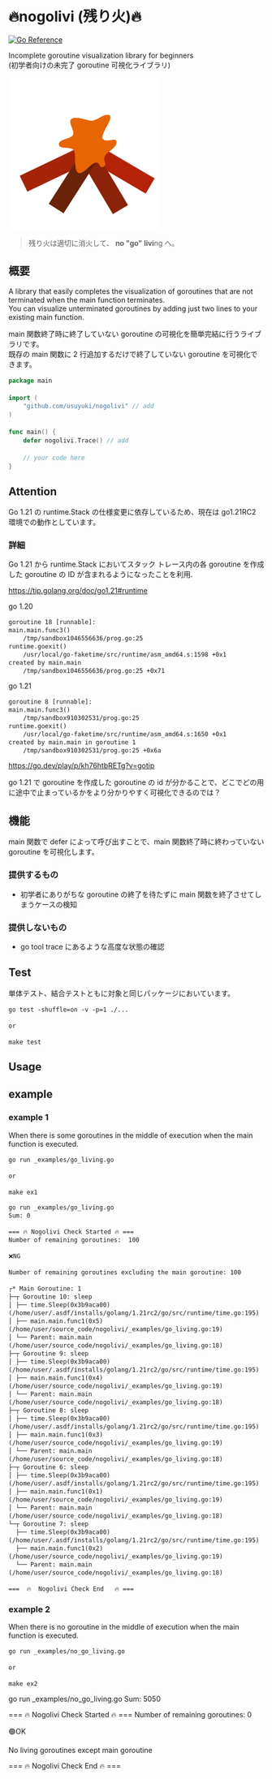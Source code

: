 # 🔥nogolivi (残り火)🔥

[![Go Reference](https://pkg.go.dev/badge/github.com/usuyuki/nogolivi.svg)](https://pkg.go.dev/github.com/usuyuki/nogolivi)

Incomplete goroutine visualization library for beginners  
(初学者向けの未完了 goroutine 可視化ライブラリ)

<img width="300" alt="SCR-20230502-nedr" src="logo.png">

> 残り火は適切に消火して、 **no "go" livi**ng へ。

## 概要

A library that easily completes the visualization of goroutines that are not terminated when the main function terminates.  
You can visualize unterminated goroutines by adding just two lines to your existing main function.

main 関数終了時に終了していない goroutine の可視化を簡単完結に行うライブラリです。  
既存の main 関数に 2 行追加するだけで終了していない goroutine を可視化できます。

```go
package main

import (
	"github.com/usuyuki/nogolivi" // add
)

func main() {
	defer nogolivi.Trace() // add

	// your code here
}

```

## Attention

Go 1.21 の runtime.Stack の仕様変更に依存しているため、現在は go1.21RC2 環境での動作としています。

### 詳細

Go 1.21 から runtime.Stack においてスタック トレース内の各 goroutine を作成した goroutine の ID が含まれるようになったことを利用.

https://tip.golang.org/doc/go1.21#runtime

go 1.20

```
goroutine 18 [runnable]:
main.main.func3()
	/tmp/sandbox1046556636/prog.go:25
runtime.goexit()
	/usr/local/go-faketime/src/runtime/asm_amd64.s:1598 +0x1
created by main.main
	/tmp/sandbox1046556636/prog.go:25 +0x71

```

go 1.21

```
goroutine 8 [runnable]:
main.main.func3()
	/tmp/sandbox910302531/prog.go:25
runtime.goexit()
	/usr/local/go-faketime/src/runtime/asm_amd64.s:1650 +0x1
created by main.main in goroutine 1
	/tmp/sandbox910302531/prog.go:25 +0x6a
```

https://go.dev/play/p/kh76htbRETg?v=gotip

go 1.21 で goroutine を作成した goroutine の id が分かることで、どこでどの用に途中で止まっているかをより分かりやすく可視化できるのでは？

## 機能

main 関数で defer によって呼び出すことで、main 関数終了時に終わっていない goroutine を可視化します。

### 提供するもの

- 初学者にありがちな goroutine の終了を待たずに main 関数を終了させてしまうケースの検知

### 提供しないもの

- go tool trace にあるような高度な状態の確認

## Test

単体テスト、結合テストともに対象と同じパッケージにおいています。

```shell
go test -shuffle=on -v -p=1 ./...

or

make test

```

## Usage

## example

### example 1

When there is some goroutines in the middle of execution when the main function is executed.

```shell
go run _examples/go_living.go

or

make ex1
```

```
go run _examples/go_living.go
Sum: 0

=== 🔥 Nogolivi Check Started 🔥 ===
Number of remaining goroutines:  100

❌NG

Number of remaining goroutines excluding the main goroutine: 100

┌* Main Goroutine: 1
├─┬ Goroutine 10: sleep
│ ├── time.Sleep(0x3b9aca00) (/home/user/.asdf/installs/golang/1.21rc2/go/src/runtime/time.go:195)
│ ├── main.main.func1(0x5) (/home/user/source_code/nogolivi/_examples/go_living.go:19)
│ └── Parent: main.main (/home/user/source_code/nogolivi/_examples/go_living.go:18)
├─┬ Goroutine 9: sleep
│ ├── time.Sleep(0x3b9aca00) (/home/user/.asdf/installs/golang/1.21rc2/go/src/runtime/time.go:195)
│ ├── main.main.func1(0x4) (/home/user/source_code/nogolivi/_examples/go_living.go:19)
│ └── Parent: main.main (/home/user/source_code/nogolivi/_examples/go_living.go:18)
├─┬ Goroutine 8: sleep
│ ├── time.Sleep(0x3b9aca00) (/home/user/.asdf/installs/golang/1.21rc2/go/src/runtime/time.go:195)
│ ├── main.main.func1(0x3) (/home/user/source_code/nogolivi/_examples/go_living.go:19)
│ └── Parent: main.main (/home/user/source_code/nogolivi/_examples/go_living.go:18)
├─┬ Goroutine 6: sleep
│ ├── time.Sleep(0x3b9aca00) (/home/user/.asdf/installs/golang/1.21rc2/go/src/runtime/time.go:195)
│ ├── main.main.func1(0x1) (/home/user/source_code/nogolivi/_examples/go_living.go:19)
│ └── Parent: main.main (/home/user/source_code/nogolivi/_examples/go_living.go:18)
└─┬ Goroutine 7: sleep
  ├── time.Sleep(0x3b9aca00) (/home/user/.asdf/installs/golang/1.21rc2/go/src/runtime/time.go:195)
  ├── main.main.func1(0x2) (/home/user/source_code/nogolivi/_examples/go_living.go:19)
  └── Parent: main.main (/home/user/source_code/nogolivi/_examples/go_living.go:18)

===  🔥  Nogolivi Check End   🔥 ===
```

### example 2

When there is no goroutine in the middle of execution when the main function is executed.

```shell
go run _examples/no_go_living.go

or

make ex2
```

go run \_examples/no_go_living.go
Sum: 5050

=== 🔥 Nogolivi Check Started 🔥 ===
Number of remaining goroutines: 0

🟢OK

No living goroutines except main goroutine

=== 🔥 Nogolivi Check End 🔥 ===

```

```
